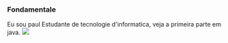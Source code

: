 ### Fondamentale
Eu sou paul
Estudante de tecnologie d'informatica, veja a primeira parte em java.
![](images/)

